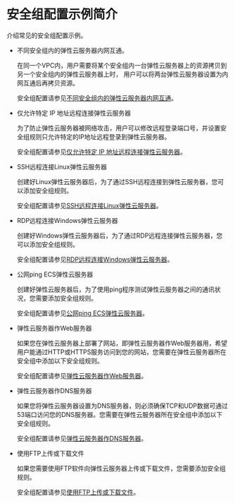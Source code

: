 # 安全组配置示例简介<a name="ZH-CN_TOPIC_0140323152"></a>

介绍常见的安全组配置示例。

-   不同安全组内的弹性云服务器内网互通。

    在同一个VPC内，用户需要将某个安全组内一台弹性云服务器上的资源拷贝到另一个安全组内的弹性云服务器上时， 用户可以将两台弹性云服务器设置为内网互通后再拷贝资源。

    安全组配置请参见[不同安全组内的弹性云服务器内网互通](不同安全组内的弹性云服务器内网互通.md#ZH-CN_TOPIC_0140323153)。

-   仅允许特定 IP 地址远程连接弹性云服务器

    为了防止弹性云服务器被网络攻击，用户可以修改远程登录端口号，并设置安全组规则只允许特定的IP地址远程登录到弹性云服务器。

    安全组配置请参见[仅允许特定 IP 地址远程连接弹性云服务器](仅允许特定-IP-地址远程连接弹性云服务器.md#ZH-CN_TOPIC_0140323154)。

-   SSH远程连接Linux弹性云服务器

    创建好Linux弹性云服务器后，为了通过SSH远程连接到弹性云服务器，您可以添加安全组规则。

    安全组配置请参见[SSH远程连接Linux弹性云服务器](SSH远程连接Linux弹性云服务器.md#ZH-CN_TOPIC_0140323155)。

-   RDP远程连接Windows弹性云服务器

    创建好Windows弹性云服务器后，为了通过RDP远程连接弹性云服务器，您可以添加安全组规则。

    安全组配置请参见[RDP远程连接Windows弹性云服务器](RDP远程连接Windows弹性云服务器.md#ZH-CN_TOPIC_0140323156)。

-   公网ping ECS弹性云服务器

    创建好弹性云服务器后，为了使用ping程序测试弹性云服务器之间的通讯状况，您需要添加安全组规则。

    安全组配置请参见[公网ping ECS弹性云服务器](公网ping-ECS弹性云服务器.md#ZH-CN_TOPIC_0140323157)。

-   弹性云服务器作Web服务器

    如果您在弹性云服务器上部署了网站，即弹性云服务器作Web服务器用，希望用户能通过HTTP或HTTPS服务访问到您的网站，您需要在弹性云服务器所在安全组中添加以下安全组规则。

    安全组配置请参见[弹性云服务器作Web服务器](弹性云服务器作Web服务器.md#ZH-CN_TOPIC_0140323158)。


-   弹性云服务器作DNS服务器

    如果您将弹性云服务器设置为DNS服务器，则必须确保TCP和UDP数据可通过53端口访问您的DNS服务器。您需要在弹性云服务器所在安全组中添加以下安全组规则。

    安全组配置请参见[弹性云服务器作DNS服务器](弹性云服务器作DNS服务器.md#ZH-CN_TOPIC_0140323159)。


-   使用FTP上传或下载文件

    如果您需要使用FTP软件向弹性云服务器上传或下载文件，您需要添加安全组规则。

    安全组配置请参见[使用FTP上传或下载文件](使用FTP上传或下载文件.md#ZH-CN_TOPIC_0140323160)。


